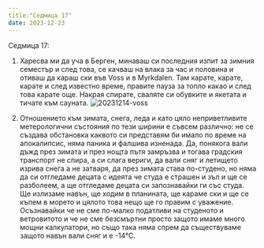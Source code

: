 ```yaml
---
title:"Седмица 17"
date: 2023-12-23
---
```


Седмица 17:

1. Харесва ми да уча в Берген, минаваш си последния изпит за зимния семестър и след това, се качваш на влака за час и половина и отиваш да караш ски във Voss и в Myrkdalen. Там карате, карате, карате и след известно време, правите пауза за топло какао и след това карате още. Накрая спирате, сваляте си обувките и якетата и тичате към сауната. 
![20231214-voss](https://github.com/wiseblondie/brum-thoughts-chain/assets/133108671/d7545acd-01ed-4f3c-876f-9a5ff824fe04)


2. Отношението към зимата, снега, леда и като цяло неприветливите метерологични състояния по тези ширини е съвсем различно: не се създава обстановка каквото си представям би имало по време на апокалипсис, няма паника и фалшива изненада. 
Да, понякога вали дъжд през зимата и през нощта пътя замръзва и тогава градския транспорт не спира, а си слага вериги, да вали сняг и летището изрива снега а не затваря, да през зимата става по-студено, но няма да си отгледаме децата с идеята че студа е страшен и зъл и ще се разболеем, а ще отгледаме децата си запознавайки ги със студа. Ще излизаме навън, ще ходим в планината, ще караме ски и ще се къпем в морето и цялото това нещо ще го правим с уважение. Осъзнавайки че не сме по-малко податливи на студеното и ветровитото и че не сме безсмъртни просто защото имаме много мощни калкулатори, но също така няма спрем да съществуваме защото навън вали сняг и е -14℃.
